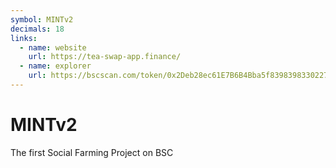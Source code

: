 ```yaml
---
symbol: MINTv2
decimals: 18
links:
  - name: website
    url: https://tea-swap-app.finance/
  - name: explorer
    url: https://bscscan.com/token/0x2Deb28ec61E7B6B4Bba5f8398398330227Cd293f
---
```


# MINTv2

The first Social Farming Project on BSC
